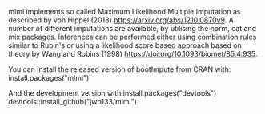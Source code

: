 mlmi implements so called Maximum Likelihood Multiple Imputation as described by von Hippel (2018) https://arxiv.org/abs/1210.0870v9. A number of different imputations are available, by utilising the norm, cat and mix packages. Inferences can be performed either using combination rules similar to Rubin's or using a likelihood score based approach based on theory by Wang and Robins (1998) https://doi.org/10.1093/biomet/85.4.935.

You can install the released version of bootImpute from CRAN with:
install.packages("mlmi")

And the development version with
install.packages("devtools")
devtools::install_github("jwb133/mlmi")
